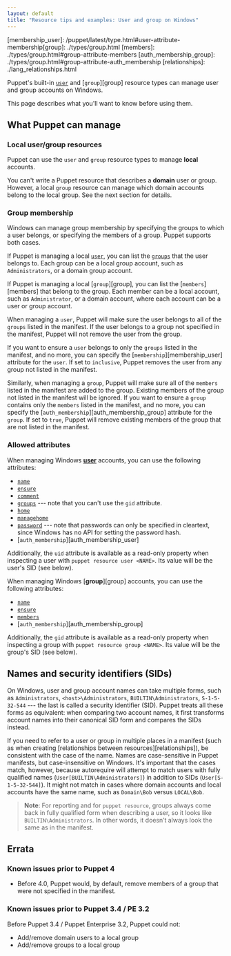 ```yaml
---
layout: default
title: "Resource tips and examples: User and group on Windows"
---
```


[user]: ./types/user.html
[groups]: ./types/user.html#user-attribute-groups
[membership_user]: /puppet/latest/type.html#user-attribute-membership[group]: ./types/group.html
[members]: ./types/group.html#group-attribute-members
[auth_membership_group]: ./types/group.html#group-attribute-auth_membership
[relationships]: ./lang_relationships.html

Puppet's built-in [`user`][user] and [`group`][group] resource types can manage user and group accounts on Windows.

This page describes what you'll want to know before using them.

## What Puppet can manage

### Local user/group resources

Puppet can use the `user` and `group` resource types to manage **local** accounts.

You can't write a Puppet resource that describes a **domain** user or group. However, a local `group` resource can manage which domain accounts belong to the local group. See the next section for details.

### Group membership

Windows can manage group membership by specifying the groups to which a user belongs, or specifying the members of a group. Puppet supports both cases.

If Puppet is managing a local [`user`][user], you can list the [`groups`][groups] that the user belongs to. Each group can be a local group account, such as `Administrators`, or a domain group account.

If Puppet is managing a local [`group`][group], you can list the [`members`][members] that belong to the group. Each member can be a local account, such as `Administrator`, or a domain account, where each account can be a user or group account.

When managing a `user`, Puppet will make sure the user belongs to all of the `groups` listed in the manifest. If the user belongs to a group not specified in the manifest, Puppet will not remove the user from the group.

If you want to ensure a `user` belongs to only the `groups` listed in the manifest, and no more, you can specify the [`membership`][membership_user] attribute for the `user`. If set to `inclusive`, Puppet removes the user from any group not listed in the manifest.

Similarly, when managing a `group`, Puppet will make sure all of the `members` listed in the manifest are added to the group. Existing members of the group not listed in the manifest will be ignored. If you want to ensure a `group` contains only the `members` listed in the manifest, and no more, you can specify the [`auth_membership`][auth_membership_group] attribute for the `group`. If set to `true`, Puppet will remove existing members of the group that are not listed in the manifest.

### Allowed attributes

When managing Windows [**user**][user] accounts, you can use the following attributes:

* [`name`](./types/user.html#user-attribute-name)
* [`ensure`](./types/user.html#user-attribute-ensure)
* [`comment`](./types/user.html#user-attribute-comment)
* [`groups`](./types/user.html#user-attribute-groups) --- note that you can't use the `gid` attribute.
* [`home`](./types/user.html#user-attribute-home)
* [`managehome`](./types/user.html#user-attribute-managehome)
* [`password`](./types/user.html#user-attribute-password) --- note that passwords can only be specified in cleartext, since Windows has no API for setting the password hash.
* [`auth_membership`][auth_membership_user]

Additionally, the `uid` attribute is available as a read-only property when inspecting a user with `puppet resource user <NAME>`. Its value will be the user's SID (see below).

When managing Windows [**group**][group] accounts, you can use the following attributes:

* [`name`](./types/group.html#group-attribute-name)
* [`ensure`](./types/group.html#group-attribute-ensure)
* [`members`](./types/group.html#group-attribute-members)
* [`auth_membership`][auth_membership_group]

Additionally, the `gid` attribute is available as a read-only property when inspecting a group with `puppet resource group <NAME>`. Its value will be the group's SID (see below).

## Names and security identifiers (SIDs)

On Windows, user and group account names can take multiple forms, such as `Administrators`, `<host>\Administrators`, `BUILTIN\Administrators`, `S-1-5-32-544` --- the last is called a security identifier (SID). Puppet treats all these forms as equivalent: when comparing two account names, it first transforms account names into their canonical SID form and compares the SIDs instead.

If you need to refer to a user or group in multiple places in a manifest (such as when creating [relationships between resources][relationships]), be consistent with the case of the name. Names are case-sensitive in Puppet manifests, but case-insensitive on Windows. It's important that the cases match, however, because autorequire will attempt to match users with fully qualified names (`User[BUILTIN\Administrators]`) in addition to SIDs (`User[S-1-5-32-544]`). It might not match in cases where domain accounts and local accounts have the same name, such as `Domain\Bob` versus `LOCAL\Bob`.

> **Note**: For reporting and for `puppet resource`, groups always come back in fully qualified form when describing a user, so it looks like `BUILTIN\Administrators`. In other words, it doesn’t always look the same as in the manifest.

## Errata

### Known issues prior to Puppet 4

* Before 4.0, Puppet would, by default, remove members of a group that were not specified in the manifest.

### Known issues prior to Puppet 3.4 / PE 3.2

Before Puppet 3.4 / Puppet Enterprise 3.2, Puppet could not:

* Add/remove domain users to a local group
* Add/remove groups to a local group
